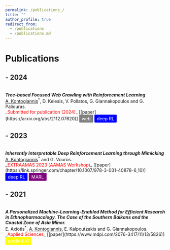 ```yaml
---
permalink: /publications_/
title: ""
author_profile: true
redirect_from: 
  - /publications
  - /publications.md
---
```


# Publications

## - 2024

<br/>
<i><b> Tree-based Focused Web Crawling with Reinforcement Learning </b> </i> 
<br/> 
<u>A. Kontogiannis</u><sup>*</sup>, D. Kelesis, V. Pollatos, G. Giannakopoulos and G. Paliouras.
<br/>
_<font color="red">Submitted for publication (2024)</font>_ [[paper](https://arxiv.org/abs/2112.07620)]
<div style="background-color: grey; color: white; display: inline-block; padding: 4px 8px; border-radius: 2px;">
    web
</div>
<div style="background-color: Blue; color: white; display: inline-block; padding: 4px 8px; border-radius: 2px;">
    deep RL
</div>

## - 2023

<br/>
<i><b> Inherently Interpretable Deep Reinforcement Learning through Mimicking </b> </i> 
<br/> 
<u>A. Kontogiannis</u><sup>*</sup> and G. Vouros.
<br/>
_<font color="red">EXTRAAMAS 2023 (AAMAS Workshop)</font>_ [[paper](https://link.springer.com/chapter/10.1007/978-3-031-40878-6_10)]
<div style="background-color: Blue; color: white; display: inline-block; padding: 4px 8px; border-radius: 2px;">
    deep RL
</div>
<div style="background-color: Purple; color: white; display: inline-block; padding: 4px 8px; border-radius: 2px;">
    MARL
</div>

## - 2021

<br/>
<i><b> A Personalized Machine-Learning-Enabled Method for Efficient Research in Ethnopharmacology. The Case of the Southern Balkans and the Coastal Zone of Asia Minor. </b> </i> 
<br/> 
E. Axiotis<sup>*</sup>, <u>A. Kontogiannis</u>, E. Kalpoutzakis and G. Giannakopoulos.
<br/>
_<font color="red">Applied Sciences</font>_ [[paper](https://www.mdpi.com/2076-3417/11/13/5826)] 
<div style="background-color: Yellow; color: white; display: inline-block; padding: 4px 8px; border-radius: 2px;">
    applied AI
</div>

